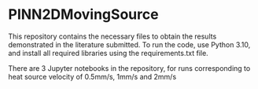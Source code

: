 # PINN2DMovingSource
This repository contains the necessary files to obtain the results demonstrated in the literature submitted.
To run the code, use Python 3.10, and install all required libraries using the requirements.txt file. 

There are 3 Jupyter notebooks in the repository, for runs corresponding to heat source velocity of 0.5mm/s, 1mm/s and 2mm/s

